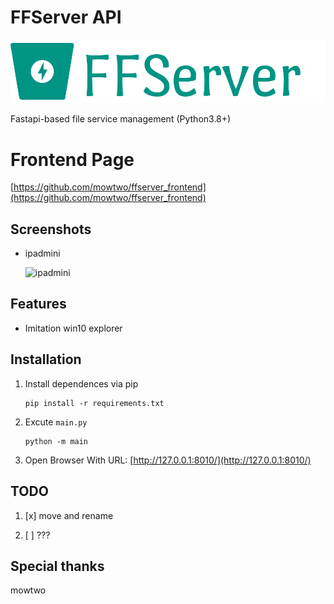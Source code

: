 # FFServer API

![](https://github.com/DimCyan/ffserver/blob/main/static/img/ffserver.png)

Fastapi-based file service management (Python3.8+)


# Frontend Page

[https://github.com/mowtwo/ffserver_frontend](https://github.com/mowtwo/ffserver_frontend)

## Screenshots

- ipadmini

    ![ipadmini](https://github.com/nanarino/ffserver/blob/main/static/screenshot/ipadmini.png)

## Features

- Imitation win10 explorer

## Installation

1. Install dependences via pip
    ```
    pip install -r requirements.txt
    ```

2. Excute `main.py`
    ```
    python -m main
    ```

3. Open Browser With URL: [http://127.0.0.1:8010/](http://127.0.0.1:8010/)


## TODO

1. [x] move and rename

2. [ ] ???


## Special thanks

mowtwo

